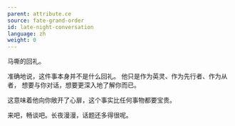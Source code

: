 ```yaml
---
parent: attribute.ce
source: fate-grand-order
id: late-night-conversation
language: zh
weight: 0
---
```


马嘶的回礼。

准确地说，这件事本身并不是什么回礼。
他只是作为英灵、作为先行者、作为从者，
想要与你对话，想要更深入地了解你而已。

这意味着他向你敞开了心扉，这个事实比任何事物都要宝贵。

来吧，畅谈吧。长夜漫漫，话题还多得很呢。
